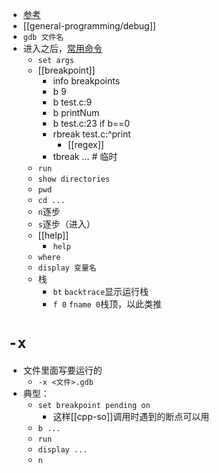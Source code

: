 - [参考](https://zhuanlan.zhihu.com/p/74897601)
- [[general-programming/debug]]
- `gdb 文件名`
- 进入之后，[常用命令](https://zhuanlan.zhihu.com/p/474736535)
    - `set args`
    - [[breakpoint]]
      - info breakpoints
      - b 9
      - b test.c:9
      - b printNum
      - b test.c:23 if b==0
      - rbreak test.c:^print
        - [[regex]]
      - tbreak ... # 临时
    - `run`
    - `show directories`
    - `pwd`
    - `cd ...`
    - `n`逐步
    - `s`逐步（进入）
    - [[help]]
      - `help`
    - `where`
    - `display 变量名`
    - 栈
      - `bt` `backtrace`显示运行栈
      - `f 0` `fname 0`栈顶，以此类推
# `-x`
- 文件里面写要运行的
  - `-x <文件>.gdb`
- 典型：
  - `set breakpoint pending on`
    - 这样[[cpp-so]]调用时遇到的断点可以用
  - `b ...`
  - `run`
  - `display ...`
  - `n`